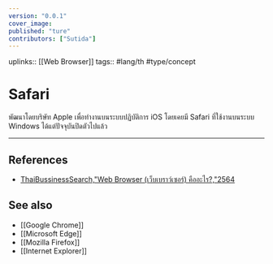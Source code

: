 ```yaml
---
version: "0.0.1"
cover_image:
published: "ture"
contributors: ["Sutida"]
---
```

uplinks:: [[Web Browser]]
tags:: #lang/th #type/concept

# Safari
พัฒนาโดยบริษัท Apple เพื่อทำงานบนระบบปฏิบัติการ iOS โดยเคยมี Safari ที่ใช้งานบนระบบ Windows ได้แต่ปัจจุบันปิดตัวไปแล้ว

---
## References
- [ThaiBussinessSearch,"Web Browser (เว็บเบราว์เซอร์) คืออะไร?,"2564](https://www.thaibusinesssearch.com/marketing/web-browser/) 
## See also
- [[Google Chrome]]
- [[Microsoft Edge]]
- [[Mozilla Firefox]]
- [[Internet Explorer]]



